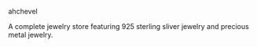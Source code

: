 ahchevel

A complete jewelry store featuring 925 sterling sliver jewelry and precious metal jewelry.